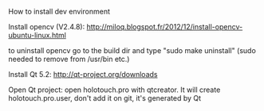 How to install dev environment

Install opencv (V2.4.8):
http://miloq.blogspot.fr/2012/12/install-opencv-ubuntu-linux.html

to uninstall opencv go to the build dir and type "sudo make uninstall"
(sudo needed to remove from /usr/bin etc.)

Install Qt 5.2:
http://qt-project.org/downloads

Open Qt project:
open holotouch.pro with qtcreator. It will create holotouch.pro.user,
don't add it on git, it's generated by Qt